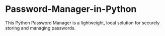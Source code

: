 # Password-Manager-in-Python
This Python Password Manager is a lightweight, local solution for securely storing and managing passwords.

